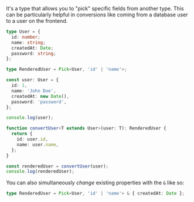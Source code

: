 It's a type that allows you to "pick" specific fields from another type. This can be particularly helpful in conversions like coming from a database user to a user on the frontend. 

```ts
type User = {
  id: number;
  name: string;
  createdAt: Date;
  password: string;
};

type RenderedUser = Pick<User, 'id' | 'name'>;

const user: User = {
  id: 1,
  name: 'John Doe',
  createdAt: new Date(),
  password: 'password',
};

console.log(user);

function convertUser<T extends User>(user: T): RenderedUser {
  return {
    id: user.id,
    name: user.name,
  };
}

const renderedUser = convertUser(user);
console.log(renderedUser);
```

You can also simultaneously _change_ existing properties with the `&` like so:

```ts
type RenderedUser = Pick<User, 'id' | 'name'> & { createdAt: Date };
```

